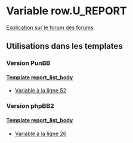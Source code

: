 # Variable row.U_REPORT
[Explication sur le forum des forums](http://forum.forumactif.com/t294113-listing-des-variables#row.U_REPORT)
## Utilisations dans les templates
### Version PunBB
#### [Template report_list_body](punbb/report_list_body.md)
* [Variable à la ligne 52](../punbb/report_list_body.tpl#L52)
### Version phpBB2
#### [Template report_list_body](subsilver/report_list_body.md)
* [Variable à la ligne 26](../subsilver/report_list_body.tpl#L26)